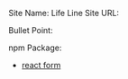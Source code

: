 Site Name: Life Line
Site URL:

Bullet Point:

npm Package:

- [react form](https://react-hook-form.com/get-started)
